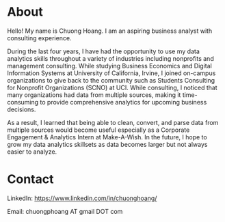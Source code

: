 # About

Hello! My name is Chuong Hoang. I am an aspiring business analyst with consulting experience.

During the last four years, I have had the opportunity to use my data analytics skills throughout a variety of industries including nonprofits and management consulting. While studying Business Economics and Digital Information Systems at University of California, Irvine, I joined on-campus organizations to give back to the community such as Students Consulting for Nonprofit Organizations (SCNO) at UCI. While consulting, I noticed that many organizations had data from multiple sources, making it time-consuming to provide comprehensive analytics for upcoming business decisions. 

As a result, I learned that being able to clean, convert, and parse data from multiple sources would become useful especially as a Corporate Engagement & Analytics Intern at Make-A-Wish. In the future, I hope to grow my data analytics skillsets as data becomes larger but not always easier to analyze.

# Contact

LinkedIn: https://www.linkedin.com/in/chuonghoang/ 

Email: chuongphoang AT gmail DOT com


<!---
- 👋 Hi, I’m @choang-code
- 👀 I’m interested in ...
- 🌱 I’m currently learning ...
- 💞️ I’m looking to collaborate on ...
- 📫 How to reach me ...
--->

<!---
choang-code/choang-code is a ✨ special ✨ repository because its `README.md` (this file) appears on your GitHub profile.
You can click the Preview link to take a look at your changes.
--->
